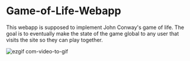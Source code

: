# Game-of-Life-Webapp

This webapp is supposed to implement John Conway's game of life. The goal is to eventually make the state of the game global to any user
that visits the site so they can play together.


![ezgif com-video-to-gif](https://github.com/friesentyler/Game-of-Life-Webapp/assets/114262230/3668f6ee-d7c2-4746-ae12-9bb71bf2b2de)
